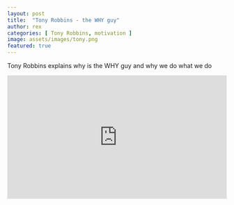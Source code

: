 ```yaml
---
layout: post
title:  "Tony Robbins - the WHY guy"
author: rex
categories: [ Tony Robbins, motivation ]
image: assets/images/tony.png
featured: true
---
```

Tony Robbins explains why is the WHY guy and why we do what we do
<div style="max-width:854px"><div style="position:relative;height:0;padding-bottom:56.25%"><iframe src="https://embed.ted.com/talks/lang/en/tony_robbins_asks_why_we_do_what_we_do" width="854" height="480" style="position:absolute;left:0;top:0;width:100%;height:100%" frameborder="0" scrolling="no" allowfullscreen></iframe></div></div>
